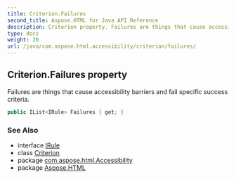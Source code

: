 ```yaml
---
title: Criterion.Failures
second_title: Aspose.HTML for Java API Reference
description: Criterion property. Failures are things that cause accessibility barriers and fail specific success criteria
type: docs
weight: 20
url: /java/com.aspose.html.accessibility/criterion/failures/
---
```

## Criterion.Failures property

Failures are things that cause accessibility barriers and fail specific success criteria.

```java
public IList<IRule> Failures { get; }
```

### See Also

* interface [IRule](../../irule/)
* class [Criterion](../)
* package [com.aspose.html.Accessibility](../../../com.aspose.html.accessibility/)
* package [Aspose.HTML](../../../)
